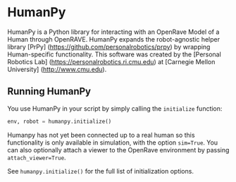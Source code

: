 HumanPy
======

HumanPy is a Python library for interacting with an OpenRave Model of a Human through OpenRAVE. HumanPy expands the robot-agnostic helper library [PrPy]
(https://github.com/personalrobotics/prpy) by wrapping Human-specific functionality. This software was created by the [Personal Robotics Lab] (https://personalrobotics.ri.cmu.edu) at [Carnegie Mellon University] (http://www.cmu.edu). 

## Running HumanPy ##
You use HumanPy in your script by simply calling the ``initialize`` function:

```python
env, robot = humanpy.initialize()
```

Humanpy has not yet been connected up to a real human so this functionality is only available in simulation, with the option ``sim=True``. You can also optionally attach a viewer to the OpenRave environment by passing ``attach_viewer=True``.

See ``humanpy.initialize()`` for the full list of initialization options.
